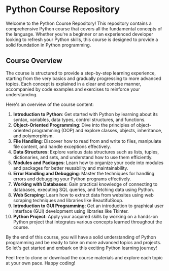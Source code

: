 # Python Course Repository

Welcome to the Python Course Repository! This repository contains a comprehensive Python course that covers all the fundamental concepts of the language. Whether you're a beginner or an experienced developer looking to refresh your Python skills, this course is designed to provide a solid foundation in Python programming.

## Course Overview

The course is structured to provide a step-by-step learning experience, starting from the very basics and gradually progressing to more advanced topics. Each concept is explained in a clear and concise manner, accompanied by code examples and exercises to reinforce your understanding.

Here's an overview of the course content:

1. **Introduction to Python**: Get started with Python by learning about its syntax, variables, data types, control structures, and functions.
2. **Object-Oriented Programming**: Dive into the principles of object-oriented programming (OOP) and explore classes, objects, inheritance, and polymorphism.
3. **File Handling**: Discover how to read from and write to files, manipulate file content, and handle exceptions effectively.
4. **Data Structures**: Explore various data structures such as lists, tuples, dictionaries, and sets, and understand how to use them efficiently.
5. **Modules and Packages**: Learn how to organize your code into modules and packages for better reusability and maintainability.
6. **Error Handling and Debugging**: Master the techniques for handling errors and debugging your Python programs effectively.
7. **Working with Databases**: Gain practical knowledge of connecting to databases, executing SQL queries, and fetching data using Python.
8. **Web Scraping**: Learn how to extract data from websites using web scraping techniques and libraries like BeautifulSoup.
9. **Introduction to GUI Programming**: Get an introduction to graphical user interface (GUI) development using libraries like Tkinter.
10. **Python Project**: Apply your acquired skills by working on a hands-on Python project that integrates various concepts learned throughout the course.

By the end of this course, you will have a solid understanding of Python programming and be ready to take on more advanced topics and projects. So let's get started and embark on this exciting Python learning journey!

Feel free to clone or download the course materials and explore each topic at your own pace. Happy coding!
